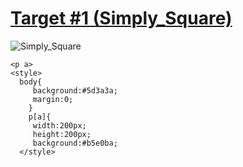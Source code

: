 # [Target #1 (Simply_Square)](https://cssbattle.dev/play/1)

![Simply_Square](https://cssbattle.dev/targets/1.png)

```
<p a>
<style>
  body{
     background:#5d3a3a;
     margin:0;
    }
    p[a]{
     width:200px;
     height:200px;
     background:#b5e0ba;
  </style>
  ````
  